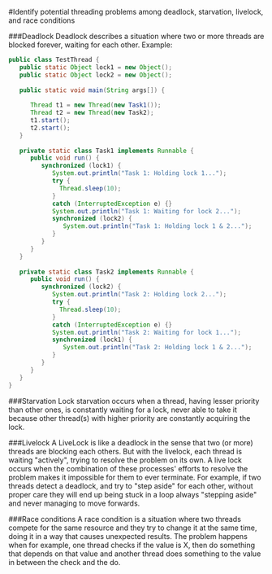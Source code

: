 #Identify potential threading problems among deadlock, starvation, livelock, and race conditions

###Deadlock
Deadlock describes a situation where two or more threads are blocked forever, waiting for each other. Example:
````java
public class TestThread {
   public static Object lock1 = new Object();
   public static Object lock2 = new Object();
   
   public static void main(String args[]) {
   
      Thread t1 = new Thread(new Task1());
      Thread t2 = new Thread(new Task2);
      t1.start();
      t2.start();
   }
   
   private static class Task1 implements Runnable {
      public void run() {
         synchronized (lock1) {
            System.out.println("Task 1: Holding lock 1...");
            try {
              Thread.sleep(10);
            }
            catch (InterruptedException e) {}
            System.out.println("Task 1: Waiting for lock 2...");
            synchronized (lock2) {
               System.out.println("Task 1: Holding lock 1 & 2...");
            }
         }
      }
   }
   
   private static class Task2 implements Runnable {
      public void run() {
         synchronized (lock2) {
            System.out.println("Task 2: Holding lock 2...");
            try {
              Thread.sleep(10);
            }
            catch (InterruptedException e) {}
            System.out.println("Task 2: Waiting for lock 1...");
            synchronized (lock1) {
               System.out.println("Task 2: Holding lock 1 & 2...");
            }
         }
      }
   } 
}
````

###Starvation
Lock starvation occurs when a thread, having lesser priority than other ones, is constantly waiting for a lock, never able to take it because other thread(s) with higher priority are constantly acquiring the lock.

###Livelock
A LiveLock is like a deadlock in the sense that two (or more) threads are blocking each others. But with the livelock, each thread is waiting "actively", trying to resolve the problem on its own. A live lock occurs when the combination of these processes' efforts to resolve the problem makes it impossible for them to ever terminate. For example, if two threads detect a deadlock, and try to "step aside" for each other, without proper care they will end up being stuck in a loop always "stepping aside" and never managing to move forwards.

###Race conditions
A race condition is a situation where two threads compete for the same resource and they try to change it at the same time, doing it in a way that causes unexpected results. The problem happens when for example, one thread checks if the value is X, then do something that depends on that value and another thread does something to the value in between the check and the do.

